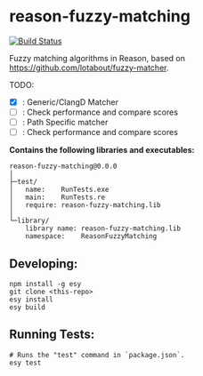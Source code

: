 # reason-fuzzy-matching

[![Build Status](https://dev.azure.com/CrossR-1/reasonFuzzyMatching/_apis/build/status/CrossR.reasonFuzzyMatching?branchName=master)](https://dev.azure.com/CrossR-1/reasonFuzzyMatching/_build/latest?definitionId=2&branchName=master)


Fuzzy matching algorithms in Reason, based on https://github.com/lotabout/fuzzy-matcher.

TODO:
 - [x] : Generic/ClangD Matcher
  - [ ] : Check performance and compare scores
 - [ ] : Path Specific matcher
  - [ ] : Check performance and compare scores

**Contains the following libraries and executables:**

```
reason-fuzzy-matching@0.0.0
│
├─test/
│   name:    RunTests.exe
│   main:    RunTests.re
│   require: reason-fuzzy-matching.lib
│
└─library/
    library name: reason-fuzzy-matching.lib
    namespace:    ReasonFuzzyMatching
```

## Developing:

```
npm install -g esy
git clone <this-repo>
esy install
esy build
```

## Running Tests:

```
# Runs the "test" command in `package.json`.
esy test
```
